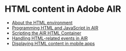 # HTML content in Adobe AIR

<div>

- [About the HTML environment](WS5b3ccc516d4fbf351e63e3d118666ade46-7fb1.html)
- [Programming HTML and JavaScript in AIR](WS5b3ccc516d4fbf351e63e3d118666ade46-7fa7.html)
- [Scripting the AIR HTML Container](WS5b3ccc516d4fbf351e63e3d118666ade46-7ebd.html)
- [Handling HTML-related events in AIR](WS5b3ccc516d4fbf351e63e3d118666ade46-7ecf.html)
- [Displaying HTML content in mobile apps](WS901d38e593cd1bac3ef1d28412ac57b094b-8000.html)

</div>

<div>

<div>

</div>

</div>
